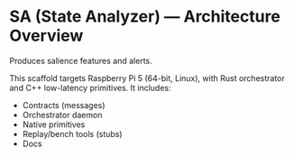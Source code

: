 # SA (State Analyzer) — Architecture Overview

Produces salience features and alerts.

This scaffold targets Raspberry Pi 5 (64-bit, Linux), with Rust orchestrator and C++ low-latency primitives. It includes:

- Contracts (messages)
- Orchestrator daemon
- Native primitives
- Replay/bench tools (stubs)
- Docs
